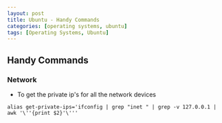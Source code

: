 ```yaml
---
layout: post
title: Ubuntu - Handy Commands
categories: [operating systems, ubuntu]
tags: [Operating Systems, Ubuntu]
---
```



## Handy Commands

### Network
- To get the private ip's for all the network devices
```
alias get-private-ips='ifconfig | grep "inet " | grep -v 127.0.0.1 | awk '\''{print $2}'\'''
```